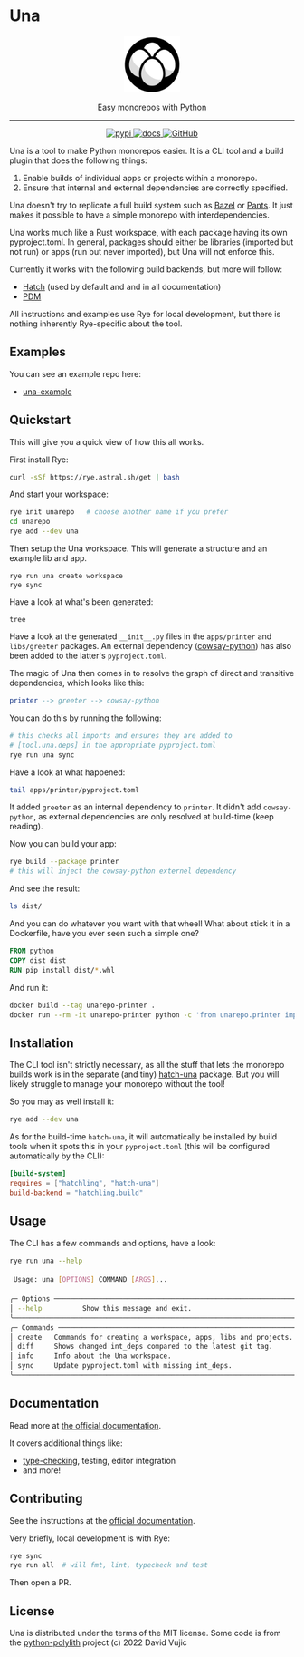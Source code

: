 # Una

<div align="center">
  <img src="https://raw.githubusercontent.com/carderne/una/main/docs/assets/logo.svg" alt="Una logo" width="100" role="img">
  <p>Easy monorepos with Python</p>
</div>

----
<div align="center">

<a href="https://pypi.org/project/una/">
<img alt="pypi" src="https://img.shields.io/pypi/v/una.svg?logo=pypi&label=PyPI&logoColor=gold">
</a>
<a href="https://una.rdrn.me/">
<img alt="docs" src="https://img.shields.io/badge/Docs-gray?logo=materialformkdocs&logoColor=white">
</a>
<a href="https://github.com/carderne/una">
<img alt="GitHub" src="https://img.shields.io/badge/GitHub-una-blue?logo=github">
</a>

</div>

Una is a tool to make Python monorepos easier. It is a CLI tool and a build plugin that does the following things:

1. Enable builds of individual apps or projects within a monorepo.
2. Ensure that internal and external dependencies are correctly specified.

Una doesn't try to replicate a full build system such as [Bazel](https://bazel.build/) or [Pants](https://www.pantsbuild.org/). It just makes it possible to have a simple monorepo with interdependencies.

Una works much like a Rust workspace, with each package having its own pyproject.toml. In general, packages should either be libraries (imported but not run) or apps (run but never imported), but Una will not enforce this.

Currently it works with the following build backends, but more will follow:

- [Hatch](https://hatch.pypa.io) (used by default and and in all documentation)
- [PDM](https://pdm-project.org/)

All instructions and examples use Rye for local development, but there is nothing inherently Rye-specific about the tool.

## Examples
You can see an example repo here:

- [una-example](https://github.com/carderne/una-example-packages)

## Quickstart
This will give you a quick view of how this all works.

First install Rye:
```bash
curl -sSf https://rye.astral.sh/get | bash
```

And start your workspace:
```bash
rye init unarepo   # choose another name if you prefer
cd unarepo
rye add --dev una
```

Then setup the Una workspace. This will generate a structure and an example lib and app.
```
rye run una create workspace
rye sync
```

Have a look at what's been generated:
```
tree
```

Have a look at the generated `__init__.py` files in the `apps/printer` and `libs/greeter` packages.
An external dependency ([cowsay-python](https://pypi.org/project/cowsay-python/)) has also been added to the latter's `pyproject.toml`.

The magic of Una then comes in to resolve the graph of direct and transitive dependencies, which looks like this:
```elm
printer --> greeter --> cowsay-python
```

You can do this by running the following:
```bash
# this checks all imports and ensures they are added to
# [tool.una.deps] in the appropriate pyproject.toml
rye run una sync
```

Have a look at what happened:
```bash
tail apps/printer/pyproject.toml
```

It added `greeter` as an internal dependency to `printer`.
It didn't add `cowsay-python`, as external dependencies are only resolved at build-time (keep reading).

Now you can build your app:
```bash
rye build --package printer
# this will inject the cowsay-python externel dependency
```

And see the result:
```bash
ls dist/
```

And you can do whatever you want with that wheel!
What about stick it in a Dockerfile, have you ever seen such a simple one?
```Dockerfile
FROM python
COPY dist dist
RUN pip install dist/*.whl
```

And run it:
```bash
docker build --tag unarepo-printer .
docker run --rm -it unarepo-printer python -c 'from unarepo.printer import run; run()'
```

## Installation
The CLI tool isn't strictly necessary, as all the stuff that lets the monorepo builds work is in the separate (and tiny) [hatch-una](plugins/hatch) package.
But you will likely struggle to manage your monorepo without the tool!

So you may as well install it:
```bash
rye add --dev una
```

As for the build-time `hatch-una`, it will automatically be installed by build tools when it spots this in your `pyproject.toml` (this will be configured automatically by the CLI):
```toml
[build-system]
requires = ["hatchling", "hatch-una"]
build-backend = "hatchling.build"
```

## Usage
The CLI has a few commands and options, have a look:
```bash
rye run una --help

 Usage: una [OPTIONS] COMMAND [ARGS]...

╭─ Options ───────────────────────────────────────────────────────────────╮
│ --help          Show this message and exit.                             │
╰─────────────────────────────────────────────────────────────────────────╯
╭─ Commands ──────────────────────────────────────────────────────────────╮
│ create   Commands for creating a workspace, apps, libs and projects.    │
│ diff     Shows changed int_deps compared to the latest git tag.         │
│ info     Info about the Una workspace.                                  │
│ sync     Update pyproject.toml with missing int_deps.                   │
╰─────────────────────────────────────────────────────────────────────────╯
```

## Documentation

Read more at [the official documentation](https://una.rdrn.me/).

It covers additional things like:
- [type-checking](https://una.rdrn.me/types-tests/), testing, editor integration
- and more!

## Contributing
See the instructions at the [official documentation](https://una.rdrn.me/contributing/).

Very briefly, local development is with Rye:
```bash
rye sync
rye run all  # will fmt, lint, typecheck and test
```

Then open a PR.

## License
Una is distributed under the terms of the MIT license.
Some code is from the [python-polylith](https://github.com/DavidVujic/python-polylith) project (c) 2022 David Vujic
